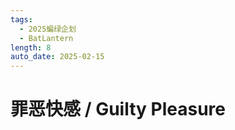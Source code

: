 ```yaml
---
tags:
  - 2025蝙绿企划
  - BatLantern
length: 8
auto_date: 2025-02-15
---
```


# 罪恶快感 / Guilty Pleasure
